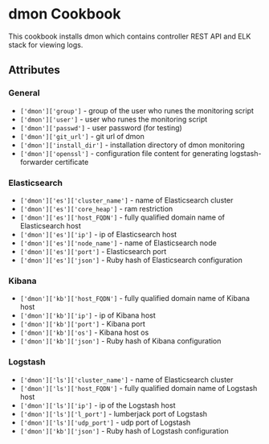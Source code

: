 dmon Cookbook
============

This cookbook installs dmon which contains controller REST API and ELK stack for viewing logs.

Attributes
----------

### General 
* `['dmon']['group']` - group of the user who runes the monitoring script
* `['dmon']['user']` - user who runes the monitoring script
* `['dmon']['passwd']` - user password (for testing)
* `['dmon']['git_url']` - git url of dmon
* `['dmon']['install_dir']` - installation directory of dmon monitoring
* `['dmon']['openssl']` - configuration file content for generating logstash-forwarder certificate 

### Elasticsearch
* `['dmon']['es']['cluster_name']` - name of Elasticsearch cluster
* `['dmon']['es']['core_heap']` - ram restriction
* `['dmon']['es']['host_FQDN']` - fully qualified domain name of Elasticsearch host
* `['dmon']['es']['ip']` - ip of Elasticsearch host
* `['dmon']['es']['node_name']` - name of Elasticsearch node
* `['dmon']['es']['port']` - Elasticsearch port
* `['dmon']['es']['json']` - Ruby hash of Elasticsearch configuration

### Kibana
* `['dmon']['kb']['host_FQDN']` - fully qualified domain name of Kibana host
* `['dmon']['kb']['ip']` - ip of Kibana host
* `['dmon']['kb']['port']` - Kibana port
* `['dmon']['kb']['os']` - Kibana host os
* `['dmon']['kb']['json']` - Ruby hash of Kibana configuration

### Logstash 
* `['dmon']['ls']['cluster_name']` - name of Elasticsearch cluster
* `['dmon']['ls']['host_FQDN']` - fully qualified domain name of Logstash host
* `['dmon']['ls']['ip']` - ip of the Logstash host
* `['dmon']['ls']['l_port']` - lumberjack port of Logstash
* `['dmon']['ls']['udp_port']` - udp port of Logstash
* `['dmon']['kb']['json']` - Ruby hash of Logstash configuration
